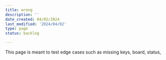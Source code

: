 ```yaml
---
title: wrong
description: ''
date_created: 04/02/2024
last_modified: '2024/04/02'
type: page
status: backlog

---
```


This page is meant to test edge cases such as missing keys, board, status, 

